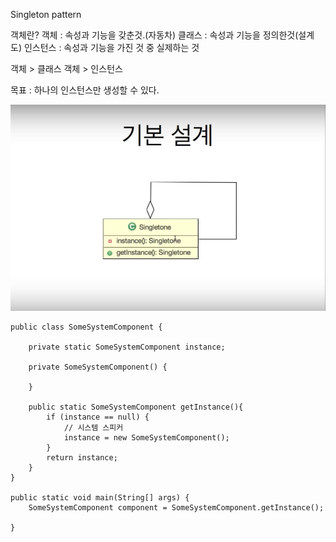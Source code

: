 


Singleton pattern

객체란?
객체 : 속성과 기능을 갖춘것.(자동차)
클래스 : 속성과 기능을 정의한것(설계도)
인스턴스 : 속성과 기능을 가진 것 중 실제하는 것


객체 > 클래스
객체 > 인스턴스


목표 : 하나의 인스턴스만 생성할 수 있다.

![기본설계](./img/singleton.png)


```
public class SomeSystemComponent {

	private static SomeSystemComponent instance;

	private SomeSystemComponent() {

	}

	public static SomeSystemComponent getInstance(){
		if (instance == null) {
            // 시스템 스피커
			instance = new SomeSystemComponent();
		}
		return instance;
	}
}

public static void main(String[] args) {
    SomeSystemComponent component = SomeSystemComponent.getInstance();

}
```
